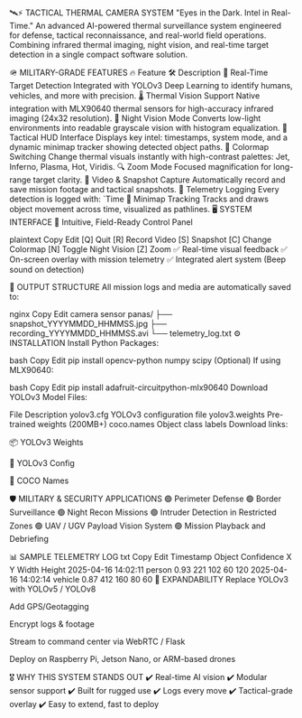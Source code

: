 🛰️⚡ TACTICAL THERMAL CAMERA SYSTEM
"Eyes in the Dark. Intel in Real-Time."
An advanced AI-powered thermal surveillance system engineered for defense, tactical reconnaissance, and real-world field operations.
Combining infrared thermal imaging, night vision, and real-time target detection in a single compact software solution.

🪖 MILITARY-GRADE FEATURES
🔥 Feature	🛠 Description
🎯 Real-Time Target Detection	Integrated with YOLOv3 Deep Learning to identify humans, vehicles, and more with precision.
🌡️ Thermal Vision Support	Native integration with MLX90640 thermal sensors for high-accuracy infrared imaging (24x32 resolution).
🌙 Night Vision Mode	Converts low-light environments into readable grayscale vision with histogram equalization.
🧠 Tactical HUD Interface	Displays key intel: timestamps, system mode, and a dynamic minimap tracker showing detected object paths.
🎨 Colormap Switching	Change thermal visuals instantly with high-contrast palettes: Jet, Inferno, Plasma, Hot, Viridis.
🔍 Zoom Mode	Focused magnification for long-range target clarity.
📼 Video & Snapshot Capture	Automatically record and save mission footage and tactical snapshots.
🧾 Telemetry Logging	Every detection is logged with: `Time
📍 Minimap Tracking	Tracks and draws object movement across time, visualized as pathlines.
🖥️ SYSTEM INTERFACE
🧭 Intuitive, Field-Ready Control Panel

plaintext
Copy
Edit
[Q] Quit     [R] Record Video     [S] Snapshot
[C] Change Colormap     [N] Toggle Night Vision     [Z] Zoom
✅ Real-time visual feedback
✅ On-screen overlay with mission telemetry
✅ Integrated alert system (Beep sound on detection)

📂 OUTPUT STRUCTURE
All mission logs and media are automatically saved to:

nginx
Copy
Edit
camera sensor panas/
├── snapshot_YYYYMMDD_HHMMSS.jpg
├── recording_YYYYMMDD_HHMMSS.avi
└── telemetry_log.txt
⚙️ INSTALLATION
Install Python Packages:

bash
Copy
Edit
pip install opencv-python numpy scipy
(Optional) If using MLX90640:

bash
Copy
Edit
pip install adafruit-circuitpython-mlx90640
Download YOLOv3 Model Files:

File	Description
yolov3.cfg	YOLOv3 configuration file
yolov3.weights	Pre-trained weights (200MB+)
coco.names	Object class labels
Download links:

📦 YOLOv3 Weights

🧠 YOLOv3 Config

📄 COCO Names

🛡️ MILITARY & SECURITY APPLICATIONS
🟢 Perimeter Defense
🟢 Border Surveillance
🟢 Night Recon Missions
🟢 Intruder Detection in Restricted Zones
🟢 UAV / UGV Payload Vision System
🟢 Mission Playback and Debriefing

📊 SAMPLE TELEMETRY LOG
txt
Copy
Edit
Timestamp            Object     Confidence     X     Y     Width     Height
2025-04-16 14:02:11  person     0.93           221   102   60        120
2025-04-16 14:02:14  vehicle    0.87           412   160   80        60
🧰 EXPANDABILITY
Replace YOLOv3 with YOLOv5 / YOLOv8

Add GPS/Geotagging

Encrypt logs & footage

Stream to command center via WebRTC / Flask

Deploy on Raspberry Pi, Jetson Nano, or ARM-based drones

🎖️ WHY THIS SYSTEM STANDS OUT
✔️ Real-time AI vision
✔️ Modular sensor support
✔️ Built for rugged use
✔️ Logs every move
✔️ Tactical-grade overlay
✔️ Easy to extend, fast to deploy


